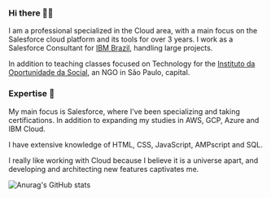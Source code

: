 ### Hi there 👨‍💻
I am a professional specialized in the Cloud area, with a main focus on the Salesforce cloud platform and its tools for over 3 years. I work as a Salesforce Consultant for [IBM Brazil](https://www.ibm.com/br-pt), handling large projects.

In addition to teaching classes focused on Technology for the [Instituto da Oportunidade da Social](https://ios.org.br/), an NGO in São Paulo, capital.

### Expertise 💼
My main focus is Salesforce, where I've been specializing and taking certifications. In addition to expanding my studies in AWS, GCP, Azure and IBM Cloud.

I have extensive knowledge of HTML, CSS, JavaScript, AMPscript and SQL.

I really like working with Cloud because I believe it is a universe apart, and developing and architecting new features captivates me.

![Anurag's GitHub stats](https://github-readme-stats.vercel.app/api?username=enriqSilv&theme=shadow_red&show_icons=true)
